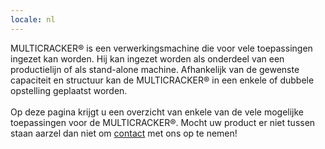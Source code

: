 ```yaml
---
locale: nl
---
```

MULTICRACKER® is een verwerkingsmachine die voor vele toepassingen ingezet kan worden. Hij kan ingezet worden als onderdeel van een productielijn of als stand-alone machine. Afhankelijk van de gewenste capaciteit en structuur kan de MULTICRACKER® in een enkele of dubbele opstelling geplaatst worden.<br/>
<br/>
Op deze pagina krijgt u een overzicht van enkele van de vele mogelijke toepassingen voor de MULTICRACKER®. Mocht uw product er niet tussen staan aarzel dan niet om [contact](/contact) met ons op te nemen!